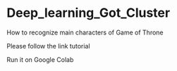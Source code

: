 # Deep_learning_Got_Cluster
How to recognize main characters of Game of Throne

Please follow the link tutorial

Run it on Google Colab
